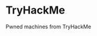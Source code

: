 # TryHackMe
Pwned machines from TryHackMe

 <script src="https://tryhackme.com/badge/2339623"></script>
